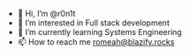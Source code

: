 - 👋 Hi, I’m @r0n1t
- 👀 I’m interested in Full stack development
- 🌱 I’m currently learning Systems Engineering
- 📫 How to reach me romeah@blazify.rocks
